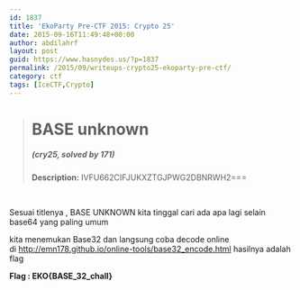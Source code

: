 ```yaml
---
id: 1837
title: 'EkoParty Pre-CTF 2015: Crypto 25'
date: 2015-09-16T11:49:48+00:00
author: abdilahrf
layout: post
guid: https://www.hasnydes.us/?p=1837
permalink: /2015/09/writeups-crypto25-ekoparty-pre-ctf/
category: ctf
tags: [IceCTF,Crypto]
---
```

> # BASE unknown
> 
> ##### (cry25, solved by 171)
> 
> **Description:** IVFU662CIFJUKXZTGJPWG2DBNRWH2===

&nbsp;

Sesuai titlenya , BASE UNKNOWN kita tinggal cari ada apa lagi selain base64 yang paling umum

kita menemukan Base32 dan langsung coba decode online di http://emn178.github.io/online-tools/base32_encode.html hasilnya adalah flag

**Flag : EKO{BASE\_32\_chall}**